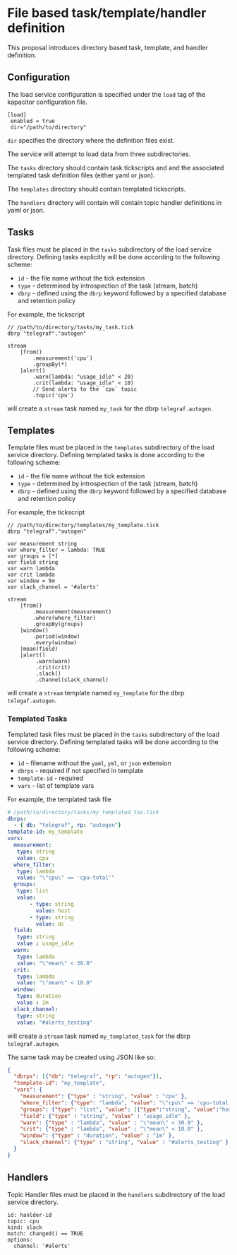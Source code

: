 # File based task/template/handler definition

This proposal introduces directory based task, template, and handler definition.

## Configuration
The load service configuration is specified under the `load` tag of the
kapacitor configuration file.

```
[load]
 enabled = true
 dir="/path/to/directory"
```

`dir` specifies the directory where the definition files exist.

The service will attempt to load data from three subdirectories.

The `tasks` directory should contain task tickscripts and and the associated templated task
definition files (either yaml or json).

The `templates` directory should contain templated tickscripts.

The `handlers` directory will contain will contain topic handler definitions in yaml or json.

## Tasks

Task files must be placed in the `tasks` subdirectory of the load service
directory. Defining tasks explicitly will be done according to the following scheme:

* `id` - the file name without the tick extension
* `type` - determined by introspection of the task (stream, batch)
* `dbrp` - defined using the `dbrp` keyword followed by a specified database and retention policy

For example, the tickscript

```
// /path/to/directory/tasks/my_task.tick
dbrp "telegraf"."autogen"

stream
    |from()
        .measurement('cpu')
        .groupBy(*)
    |alert()
        .warn(lambda: "usage_idle" < 20)
        .crit(lambda: "usage_idle" < 10)
        // Send alerts to the `cpu` topic
        .topic('cpu')
```

will create a `stream` task named `my_task` for the dbrp `telegraf.autogen`.


## Templates

Template files must be placed in the `templates` subdirectory of the load service
directory. Defining templated tasks is done according to the following scheme:

* `id` - the file name without the tick extension
* `type` - determined by introspection of the task (stream, batch)
* `dbrp` - defined using the `dbrp` keyword followed by a specified database and retention policy

For example, the tickscript
```
// /path/to/directory/templates/my_template.tick
dbrp "telegraf"."autogen"

var measurement string
var where_filter = lambda: TRUE
var groups = [*]
var field string
var warn lambda
var crit lambda
var window = 5m
var slack_channel = '#alerts'

stream
    |from()
        .measurement(measurement)
        .where(where_filter)
        .groupBy(groups)
    |window()
        .period(window)
        .every(window)
    |mean(field)
    |alert()
         .warn(warn)
         .crit(crit)
         .slack()
         .channel(slack_channel)
```

will create a `stream` template named `my_template` for the dbrp `telegaf.autogen`.

### Templated Tasks

Templated task files must be placed in the `tasks` subdirectory of the load service
directory. Defining templated tasks will be done according to the following scheme:

* `id` - filename without the `yaml`, `yml`, or `json` extension
* `dbrps` - required if not specified in template
* `template-id` - required
* `vars` - list of template vars

For example, the templated task file

```yaml
# /path/to/directory/tasks/my_templated_tas.tick
dbrps:
  - { db: "telegraf", rp: "autogen"}
template-id: my_template
vars:
  measurement:
   type: string
   value: cpu
  where_filter:
   type: lambda
   value: "\"cpu\" == 'cpu-total'"
  groups:
   type: list
   value:
       - type: string
         value: host
       - type: string
         value: dc
  field:
   type: string
   value : usage_idle
  warn:
   type: lambda
   value: "\"mean\" < 30.0"
  crit:
   type: lambda
   value: "\"mean\" < 10.0"
  window:
   type: duration
   value : 1m
  slack_channel:
   type: string
   value: "#alerts_testing"
```
will create a `stream` task named `my_templated_task` for the dbrp `telegraf.autogen`.

The same task may be created using JSON like so:

```json
{
  "dbrps": [{"db": "telegraf", "rp": "autogen"}],
  "template-id": "my_template",
  "vars": {
    "measurement": {"type" : "string", "value" : "cpu" },
    "where_filter": {"type": "lambda", "value": "\"cpu\" == 'cpu-total'"},
    "groups": {"type": "list", "value": [{"type":"string", "value":"host"},{"type":"string", "value":"dc"}]},
    "field": {"type" : "string", "value" : "usage_idle" },
    "warn": {"type" : "lambda", "value" : "\"mean\" < 30.0" },
    "crit": {"type" : "lambda", "value" : "\"mean\" < 10.0" },
    "window": {"type" : "duration", "value" : "1m" },
    "slack_channel": {"type" : "string", "value" : "#alerts_testing" }
  }
}
```

## Handlers

Topic Handler files must be placed in the `handlers` subdirectory of the load service
directory.

```
id: hanlder-id
topic: cpu
kind: slack
match: changed() == TRUE
options:
  channel: '#alerts'
```

